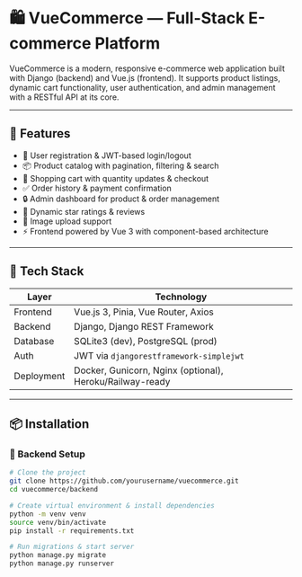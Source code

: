 # 🛍️ VueCommerce — Full-Stack E-commerce Platform

VueCommerce is a modern, responsive e-commerce web application built with Django (backend) and Vue.js (frontend). It supports product listings, dynamic cart functionality, user authentication, and admin management with a RESTful API at its core.

---

## 🚀 Features

- 🧾 User registration & JWT-based login/logout
- 📦 Product catalog with pagination, filtering & search
- 🛒 Shopping cart with quantity updates & checkout
- ✅ Order history & payment confirmation
- 🔒 Admin dashboard for product & order management
- 🌟 Dynamic star ratings & reviews
- 📸 Image upload support
- ⚡ Frontend powered by Vue 3 with component-based architecture

---

## 📁 Tech Stack

| Layer       | Technology     |
|-------------|----------------|
| Frontend    | Vue.js 3, Pinia, Vue Router, Axios |
| Backend     | Django, Django REST Framework      |
| Database    | SQLite3 (dev), PostgreSQL (prod)   |
| Auth        | JWT via `djangorestframework-simplejwt` |
| Deployment  | Docker, Gunicorn, Nginx (optional), Heroku/Railway-ready |

---

## 📦 Installation

### 🔧 Backend Setup

```bash
# Clone the project
git clone https://github.com/yourusername/vuecommerce.git
cd vuecommerce/backend

# Create virtual environment & install dependencies
python -m venv venv
source venv/bin/activate
pip install -r requirements.txt

# Run migrations & start server
python manage.py migrate
python manage.py runserver
